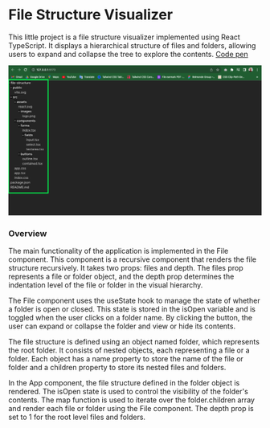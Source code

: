 # File Structure Visualizer

This little project is a file structure visualizer implemented using React TypeScript. It displays a hierarchical structure of files and folders, allowing users to expand and collapse the tree to explore the contents. [Code pen](https://codepen.io/melahghislain/pen/PoXoeYr)

![Demo](/file-structure/public/demo.png)

### Overview

The main functionality of the application is implemented in the File component. This component is a recursive component that renders the file structure recursively. It takes two props: files and depth. The files prop represents a file or folder object, and the depth prop determines the indentation level of the file or folder in the visual hierarchy.

The File component uses the useState hook to manage the state of whether a folder is open or closed. This state is stored in the isOpen variable and is toggled when the user clicks on a folder name. By clicking the button, the user can expand or collapse the folder and view or hide its contents.

The file structure is defined using an object named folder, which represents the root folder. It consists of nested objects, each representing a file or a folder. Each object has a name property to store the name of the file or folder and a children property to store its nested files and folders.

In the App component, the file structure defined in the folder object is rendered. The isOpen state is used to control the visibility of the folder's contents. The map function is used to iterate over the folder.children array and render each file or folder using the File component. The depth prop is set to 1 for the root level files and folders.
